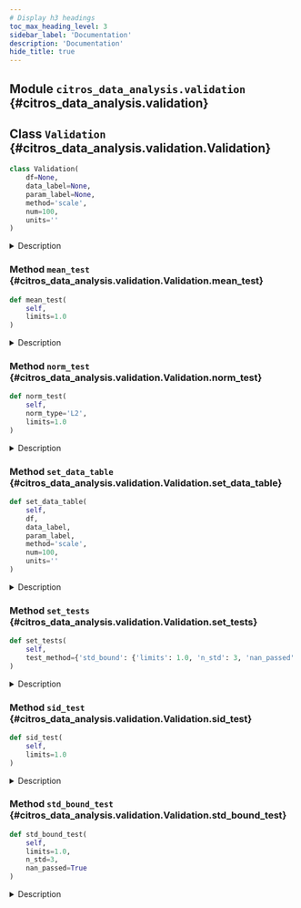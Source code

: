 ```yaml
---
# Display h3 headings
toc_max_heading_level: 3
sidebar_label: 'Documentation'
description: 'Documentation'
hide_title: true
---
```




    
## Module `citros_data_analysis.validation` {#citros_data_analysis.validation}







    
## Class `Validation` {#citros_data_analysis.validation.Validation}





```python
class Validation(
    df=None,
    data_label=None,
    param_label=None,
    method='scale',
    num=100,
    units=''
)
```


<details>
  <summary>Description</summary>

Validation class.

#### Parameters

**```df```** :&ensp;**pandas.DataFrame**
:   Data table to perform validation tests on.


**```data_label```** :&ensp;**str** or **list** of **str**
:   Specifies label(s) of the data column(s) in data table.


**```param_label```** :&ensp;**str**
:   Label of column on the basis of which the indixes will be calculated.


**```method```** :&ensp;`{'scale', 'bin'}`, default `'scale'`
:   Method of data preparation: scaling to [0,1] interval or binning.


**```num```** :&ensp;**int**, default **100**
:   Number of points in a new scale that will be used for interpolation or number of bins.


**```units```** :&ensp;**str**, optional
:   Specifies units of the data.





</details>






    
### Method `mean_test` {#citros_data_analysis.validation.Validation.mean_test}




```python
def mean_test(
    self,
    limits=1.0
)
```


<details>
  <summary>Description</summary>

Test whether mean is inside the given limits.

#### Parameters

**```limits```** :&ensp;**float** or **list**, default **1.0**
:   Limit to test mean. If the data has multiple columns, limits may be set for each column by list. 
    That way list length must be equal to number of columns.

#### Returns

**```log```** :&ensp;**CitrosDict**
:   &nbsp;


**```table```** :&ensp;**pandas.DataFrame **
:   Table with results of the test.


**```fig```** :&ensp;**matplotlib.figure.Figure**
:   Figure with plotted simulations, mean values and limit boundaries.


</details>


    
### Method `norm_test` {#citros_data_analysis.validation.Validation.norm_test}




```python
def norm_test(
    self,
    norm_type='L2',
    limits=1.0
)
```


<details>
  <summary>Description</summary>

Test whether norm of the each simulation is less than the given limit.

#### Parameters

**```norm_type```** :&ensp;`{'L2', 'Linf'}`, default `'L2'`
:   Norm type.


**```limits```** :&ensp;**float** or **list**, default **1.0**
:   Limit to test simulation results. If the data has multiple columns, limits may be set for each column by list. 
    That way list length must be equal to number of columns.

#### Returns

**```log```** :&ensp;**CitrosDict**
:   &nbsp;


**```table```** :&ensp;**pandas.DataFrame **
:   Table with results of the test.


**```fig```** :&ensp;**matplotlib.figure.Figure**
:   Figure with plotted norm value and limits.


</details>


    
### Method `set_data_table` {#citros_data_analysis.validation.Validation.set_data_table}




```python
def set_data_table(
    self,
    df,
    data_label,
    param_label,
    method='scale',
    num=100,
    units=''
)
```


<details>
  <summary>Description</summary>

Set data table to perform validation tests on.

#### Parameters

**```df```** :&ensp;**pandas.DataFrame**
:   Data table to perform validation tests on.


**```data_label```** :&ensp;**str** or **list** of **str**
:   Specifies label(s) of the data column(s) in data table.


**```param_label```** :&ensp;**str**
:   Label of column on the basis of which the indixes will be calculated.


**```method```** :&ensp;`{'scale', 'bin'}`, default `'scale'`
:   Method of data preparation: scaling to [0,1] interval or binning.


**```num```** :&ensp;**int**, default **100**
:   Number of points in a new scale that will be used for interpolation or number of bins.


**```units```** :&ensp;**str**, optional
:   Specifies units of the data.


</details>


    
### Method `set_tests` {#citros_data_analysis.validation.Validation.set_tests}




```python
def set_tests(
    self,
    test_method={'std_bound': {'limits': 1.0, 'n_std': 3, 'nan_passed': True}, 'mean': {'limits': 1.0}, 'sid': {'limits': 1.0}, 'norm_L2': {'limits': 1.0}, 'norm_Linf': {'limits': 1.0}}
)
```


<details>
  <summary>Description</summary>

Perform tests on the data.

#### Parameters

**```tests_method```** :&ensp;**dict**
:   Keys define test methods and corresponding test parameters are stored as values.
    Possible test methods are:


<details>
    <summary>'std_bound'</summary>

Test whether standard deviation is inside the given limits.
Test parameters are stored as the dict with the following keys:
- 'limits' : float or list, default 1.0
    Limit to test standard deviation boundary. If the data has multiple columns, limits may be set for each column by list.  That way list length must be equal to number of columns.
- 'n_std' : int, default 3
    The parameter specifies the number of standard deviations to be within limits.
- 'nan_passed' : bool, default True
    If True, the nan values of standard deviation will pass the test.

</details>

<details>
    <summary>'mean'</summary>

Test whether mean is inside the given limits.
Test parameters are stored as the dict:
- 'limits' : float or list, default 1.0
    Limit to test mean. If the data has multiple columns, limits may be set for each column by list. 
    That way list length must be equal to number of columns.

</details>

<details>
    <summary>'sid'</summary>

Test whether all simulations are inside the given limits.
Test parameters are stored as the dict:
- 'limits' : float or list, default 1.0
    Limit to test simulation results. If the data has multiple columns, limits may be set for each column by list. 
    That way list length must be equal to number of columns.

</details>

<details>
    <summary>'norm_L2'</summary>

Test whether L2 norm of the each simulation is less than the given limit.
Test parameters are stored as the dict:
- 'limits' : float or list, default 1.0
    Limit to test simulation results. If the data has multiple columns, limits may be set for each column by list. 
    That way list length must be equal to number of columns.

</details>

<details>
    <summary>'norm_Linf'</summary>

Test whether Linf norm of the each simulation is less than the given limit.
Test parameters are stored as the dict:
- 'limits' : float or list, default 1.0
    Limit to test simulation results. If the data has multiple columns, limits may be set for each column by list. 
    That way list length must be equal to number of columns.

</details>

#### Returns

**```log```** :&ensp;**CitrosDict**
:   &nbsp;


**```tables```** :&ensp;**dict**
:   Dictionary with test methods as keys and pandas.DataFrame table with results of the test as values.


**```figures```** :&ensp;**dict**
:   Dictionary with test methods as keys and matplotlib.figure.Figure with test results as values.

#### See Also

**[Validation.std\_bound\_test()](#citros\_data\_analysis.validation.Validation.std\_bound\_test "citros\_data\_analysis.validation.Validation.std\_bound\_test")**, **[Validation.mean\_test()](#citros\_data\_analysis.validation.Validation.mean\_test "citros\_data\_analysis.validation.Validation.mean\_test")**, **[Validation.sid\_test()](#citros\_data\_analysis.validation.Validation.sid\_test "citros\_data\_analysis.validation.Validation.sid\_test")**, **[Validation.norm\_test()](#citros\_data\_analysis.validation.Validation.norm\_test "citros\_data\_analysis.validation.Validation.norm\_test")**

#### Examples

Test whether 3 standard deviation boundary spans inside [-0.3, 0.3] interval (treat nan values of the
standard deviation, if they are presented, as passed the test) and L2 norm of the each simulation is less than 12.5:

```python
>>> Validation.set_tests(test_method = {'std_bound' : {'limits' : 0.3, 'n_std': 3, 'nan_passed': True},
...                                     'norm_L2' : {'limits' : 12.5}})
```

</details>


    
### Method `sid_test` {#citros_data_analysis.validation.Validation.sid_test}




```python
def sid_test(
    self,
    limits=1.0
)
```


<details>
  <summary>Description</summary>

Test whether all simulations are inside the given limits.

#### Parameters

**```limits```** :&ensp;**float** or **list**, default **1.0**
:   Limit to test simulation results. If the data has multiple columns, limits may be set for each column by list. 
    That way list length must be equal to number of columns.

#### Returns

**```log```** :&ensp;**CitrosDict**
:   &nbsp;


**```table```** :&ensp;**pandas.DataFrame **
:   Table with results of the test.


**```fig```** :&ensp;**matplotlib.figure.Figure**
:   Figure with plotted simulations, mean values and limit boundaries.


</details>


    
### Method `std_bound_test` {#citros_data_analysis.validation.Validation.std_bound_test}




```python
def std_bound_test(
    self,
    limits=1.0,
    n_std=3,
    nan_passed=True
)
```


<details>
  <summary>Description</summary>

Test whether **n\_std**-standard deviation boundary is inside the given limits.

#### Parameters

**```limits```** :&ensp;**float** or **list**, default **1.0**
:   Limit to test standard deviation boundary. If the data has multiple columns, limits may be set for each column by list. 
    That way list length must be equal to number of columns.


**```n_std```** :&ensp;**int**, default **3**
:   The parameter specifies the number of standard deviations to be within limits.


**```nan_passed```** :&ensp;**bool**, default **True**
:   If True, the nan values of standard deviation will pass the test.

#### Returns

**```log```** :&ensp;**CitrosDict**
:   &nbsp;


**```table```** :&ensp;```pandas.DataFrame```
:   Table with results of the test.


**```fig```** :&ensp;**matplotlib.figure.Figure**
:   Figure with plotted simulations, mean values, standard deviation boundaries and limit boundaries.

#### Examples

Test whether 3 standard deviation boundary spans inside [-0.3, 0.3] interval (treat nan values of the
standard deviation, if they are presented, as passed the test) and L2 norm of the each simulation is less than 12.5:

```python
>>> Validation.set_tests(test_method = {'std_bound' : {'limits' : 0.3, 'n_std': 3, 'nan_passed': True},
...                                     'norm_L2' : {'limits' : 12.5}})
```

</details>
